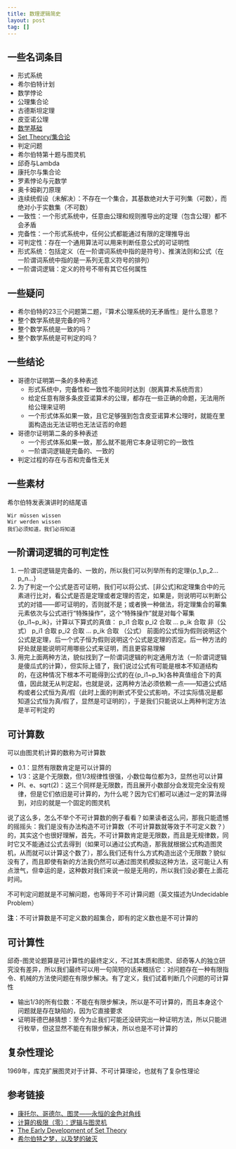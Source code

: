 ```yaml
---
title: 数理逻辑简史
layout: post
tag: []
---
```


## 一些名词条目

* 形式系统
* 希尔伯特计划
* 数学悖论
* 公理集合论
* 古德斯坦定理
* 皮亚诺公理
* [数学基础](https://en.wikipedia.org/wiki/Foundations_of_mathematics#Foundational_crisis)
* [Set Theory/集合论](https://en.wikibooks.org/wiki/Set_Theory/Introduction)
* 判定问题
* 希尔伯特第十题与图灵机
* 邱奇与Lambda
* 康托尔与集合论
* 罗素悖论与元数学
* 奥卡姆剃刀原理
* 连续统假设（未解决）：不存在一个集合，其基数绝对大于可列集（可数），而绝对小于实数集（不可数）
* 一致性：一个形式系统中，任意由公理和规则推导出的定理（包含公理）都不会矛盾
* 完备性：一个形式系统中，任何公式都能通过有限的定理推导出
* 可判定性：存在一个通用算法可以用来判断任意公式的可证明性
* 形式系统：包括定义（在一阶谓词系统中指的是符号）、推演法则和公式（在一阶谓词系统中指的是一系列无意义符号的排列）
* 一阶谓词逻辑：定义的符号不带有其它任何属性

## 一些疑问

* 希尔伯特的23三个问题第二题，『算术公理系统的无矛盾性』是什么意思？
* 整个数学系统是完备的吗？
* 整个数学系统是一致的吗？
* 整个数学系统是可判定的吗？


## 一些结论

* 哥德尔证明第一条的多种表述
	* 形式系统中，完备性和一致性不能同时达到（脱离算术系统而言）
	* 给定任意有限多条皮亚诺算术的公理，都存在一些正确的命题，无法用所给公理来证明
	* 一个形式体系如果一致，且它足够强到包含皮亚诺算术公理时，就能在里面构造出无法证明也无法证否的命题
* 哥德尔证明第二条的多种表述
	* 一个形式体系如果一致，那么就不能用它本身证明它的一致性
	* 一阶谓词逻辑是完备的、一致的
* 判定过程的存在与否和完备性无关

## 一些素材

希尔伯特发表演讲时的结尾语

~~~
Wir müssen wissen
Wir werden wissen
我们必须知道，我们必将知道
~~~

## 一阶谓词逻辑的可判定性

1. 一阶谓词逻辑是完备的、一致的，所以我们可以列举所有的定理{p_1,p_2…p_n…}
2. 为了判定一个公式是否可证明，我们可以将公式、[非公式]和定理集合中的元素进行比对，看公式是否是定理或者定理的否定，如果是，则说明可以判断公式的对错——即可证明的，否则就不是；或者换一种做法，将定理集合的幂集元素依次与公式进行“特殊操作”，这个“特殊操作”就是对每个幂集{p_i1~p_ik}，计算以下算式的真值：
p_i1 合取 p_i2 合取 … p_ik 合取 非（公式）
p_i1 合取 p_i2 合取 … p_ik 合取 （公式）
前面的公式恒为假则说明这个公式是定理，后一个式子恒为假则说明这个公式是定理的否定。后一种方法的好处就是能说明可用哪些公式来证明，而且更容易理解
3. 用完上面两种方法，貌似找到了一阶谓词逻辑的判定通用方法（一阶谓词逻辑是傻瓜式的计算），但实际上错了，我们说过公式有可能是根本不知道结构的，在这种情况下根本不可能得到公式的在{p_i1~p_1k}各种真值组合下的真值，因此就无从判定起，也就是说，这两种方法必须依赖一点——知道公式结构或者公式恒为真/假（此时上面的判断式不受公式影响，不过实际情况是都知道公式恒为真/假了，显然是可证明的），于是我们只能说以上两种判定方法是半可判定的




## 可计算数

可以由图灵机计算的数称为可计算数

* 0.1：显然有限数肯定是可以计算的
* 1/3：这是个无限数，但1/3规律性很强，小数位每位都为3，显然也可以计算
* PI、e、sqrt(2)：这三个同样是无限数，而且展开小数部分会发现完全没有规律，但是它们依旧是可计算的，为什么呢？因为它们都可以通过一定的算法得到，对应的就是一个固定的图灵机

说了这么多，怎么不举个不可计算数的例子看看？如果读者这么问，那我只能遗憾的摇摇头：我们是没有办法构造不可计算数（不可计算数就等效于不可定义数？）的，其实这个也很好理解，首先，不可计算数肯定是无限数，而且是无规律数，同时它又不能通过公式去得到（如果可以通过公式构造，那我就根据公式构造图灵机，从而就可以计算这个数了），那么我们还有什么方式构造出这个无限数？貌似没有了，而且即使有新的方法我仍然可以通过图灵机模拟这种方法，这可能让人有点泄气，但幸运的是，这种数对我们来说一般是无用的，所以我们没必要在上面花时间。

不可判定问题就是不可解问题，也等同于不可计算问题（英文描述为Undecidable Problem）

**注**：不可计算数是不可定义数的超集合，即有的定义数也是不可计算的


## 可计算性

邱奇-图灵论题算是可计算性的最终定义，不过其本质和图灵、邱奇等人的独立研究没有差异，所以我们最终可以用一句简短的话来概括它：对问题存在一种有限指令、机械的方法使问题在有限步解决。有了定义，我们试着判断几个问题的可计算性

* 输出1/3的所有位数：不能在有限步解决，所以是不可计算的，而且本身这个问题就是存在缺陷的，因为它直接要求
* 证明哥德巴赫猜想：至今为止我们可能还没研究出一种证明方法，所以只能进行枚举，但这显然不能在有限步解决，所以也是不可计算的

## 复杂性理论

1969年，库克扩展图灵对于计算、不可计算理论，也就有了复杂性理论



## 参考链接

* [康托尔、哥德尔、图灵——永恒的金色对角线](http://mindhacks.cn/2006/10/15/cantor-godel-turing-an-eternal-golden-diagonal/)
* [计算的极限（零）：逻辑与图灵机](http://songshuhui.net/archives/70194)
* [The Early Development of Set Theory](https://plato.stanford.edu/entries/settheory-early/)
* [希尔伯特之梦，以及梦的破灭](http://songshuhui.net/archives/20161)
